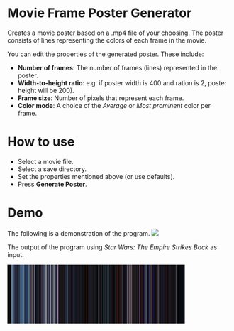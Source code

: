 # Movie Frame Poster Generator

Creates a movie poster based on a .mp4 file of your choosing. The poster consists of lines representing the colors of each frame in the movie. 

You can edit the properties of the generated poster. These include:
- **Number of frames**: The number of frames (lines) represented in the poster.
- **Width-to-height ratio**: e.g. if poster width is 400 and ration is 2, poster height will be 200).
- **Frame size**: Number of pixels that represent each frame.
-  **Color mode**: A choice of the *Average* or *Most prominent* color per frame.

# How to use
- Select a movie file.
- Select a save directory.
- Set the properties mentioned above (or use defaults).
- Press **Generate Poster**.

# Demo
The following is a demonstration of the program.
![](demo.gif)

The output of the program using _Star Wars: The Empire Strikes Back_ as input.

![alt text](example.png)
